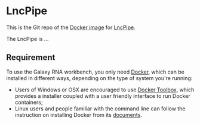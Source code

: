 # LncPipe

This is the Git repo of the [Docker image](https://hub.docker.com/r/bioinformatist/lncpipe/) for [LncPipe](https://git.oschina.net/likelet/workflow).

The LncPipe is ...

## Requirement

To use the Galaxy RNA workbench, you only need [Docker](https://www.docker.com/products/overview#h_installation), which can be installed in different ways, depending on the type of system you're running:
- Users of Windows or OSX are encouraged to use [Docker Toolbox](https://www.docker.com/products/docker-toolbox), which provides a installer coupled with a user friendly interface to run Docker containers;
- Linux users and people familiar with the command line can follow the instruction on installing Docker from its [documents](https://docs.docker.com/installation).

